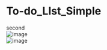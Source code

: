 # To-do_LIst_Simple
second
<br>
![image](https://github.com/LakshyaAgrawal127001/To-do_LIst_Simple/assets/111519650/d53f7125-1a6c-4a94-80f9-6c54260ff233)
<br> 
![image](https://github.com/LakshyaAgrawal127001/To-do_LIst_Simple/assets/111519650/ea61cd01-5d88-4f7f-88d0-790f0dc09819)
